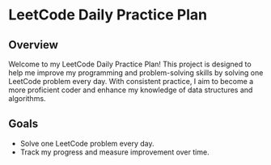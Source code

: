 # LeetCode Daily Practice Plan

## Overview

Welcome to my LeetCode Daily Practice Plan! This project is designed to help me improve my programming and problem-solving skills by solving one LeetCode problem every day. With consistent practice, I aim to become a more proficient coder and enhance my knowledge of data structures and algorithms.

## Goals

- Solve one LeetCode problem every day.
- Track my progress and measure improvement over time.
